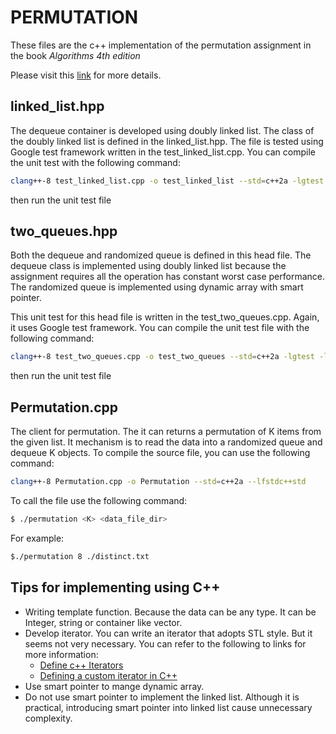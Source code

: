 # PERMUTATION

These files are the c++ implementation of the permutation assignment in the book *Algorithms 4th edition*

Please visit this [link](https://coursera.cs.princeton.edu/algs4/assignments/queues/specification.php) for more details.



## linked_list.hpp

The dequeue container is developed using doubly linked list. The class of the doubly linked list is defined in the linked_list.hpp.  The file is tested using Google test framework written in the test_linked_list.cpp.  You can compile the unit test with the following command:

```bash
clang++-8 test_linked_list.cpp -o test_linked_list --std=c++2a -lgtest -lpthread
```

then run the unit test file



## two_queues.hpp

Both the dequeue and randomized queue is defined in this head file. The dequeue class is implemented using doubly linked list because the assignment requires all the operation has constant worst case performance. The randomized queue is implemented using dynamic array with smart pointer.

This unit test for this head file is written in the test_two_queues.cpp. Again, it uses Google test framework. You can compile the unit test file with the following command:

```bash
clang++-8 test_two_queues.cpp -o test_two_queues --std=c++2a -lgtest -lpthread
```

then run the unit test file



## Permutation.cpp

The client for permutation. The it can returns a permutation of K items from the given list. It mechanism is to read the data into a randomized queue and dequeue K objects. To compile the source file, you can use the following command: 

```bash
clang++-8 Permutation.cpp -o Permutation --std=c++2a --lfstdc++std
```

To call the file use the following command:

```bash
$ ./permutation <K> <data_file_dir>
```

For example:

```bash
$./permutation 8 ./distinct.txt
```



## Tips for implementing using C++

- Writing template function. Because the data can be any type. It can be Integer, string or container like vector.  
- Develop iterator. You can write an iterator that adopts STL style. But it seems not very necessary. You can refer to the following to links for more information:
  - [Define c++ Iterators](https://users.cs.northwestern.edu/~riesbeck/programming/c++/stl-iterator-define.html#TOC8)
  - [Defining a custom iterator in C++](https://lorenzotoso.wordpress.com/2016/01/13/defining-a-custom-iterator-in-c/)
- Use smart pointer to mange dynamic array.
- Do not use smart pointer to implement the linked list. Although it is practical, introducing smart pointer into linked list cause unnecessary complexity.